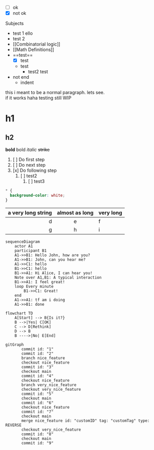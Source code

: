 - [ ] ok
- [x] not ok

Subjects
- test 1 ello
- test 2
- [[Combinatorial logic]] 
- [[Math Definitions]] 
- ==test==
	- [x] test
	- test
		- test2 test
- not end
	- indent

this i meant to be a normal paragraph.
lets see.  
if it works
haha testing still WIP
# h1
## h2
**bold** bold
*italic*
~~strike~~
1. [ ] Do first step
2. [ ] Do next step
3. [x] Do following step
	1. [ ] test2
		1. [ ] test3

```css
* {
  background-color: white;
}
```

a very long string|almost as long|very long
--:|:--:|:--
d|e|f
g|h|i

```mermaid
sequenceDiagram
    actor A1
    participant B1
    A1->>B1: Hello John, how are you?
    A1->>B1: John, can you hear me?
    A1->>C1: hello
    B1->>C1: hello
    B1->>A1: Hi Alice, I can hear you!
    Note over A1,B1: A typical interaction
    B1->>A1: I feel great!
    loop Every minute
        B1->>C1: Great!
    end
    A1->>A1: tf am i doing
    A1->>B1: done
```

```mermaid
flowchart TD
    A[Start] --> B{Is it?}
    B -->|Yes| C[OK]
    C --> D[Rethink]
    D --> B
    B ---->|No| E[End]
```
```mermaid
gitGraph
       commit id: "1"
       commit id: "2"
       branch nice_feature
       checkout nice_feature
       commit id: "3"
       checkout main
       commit id: "4"
       checkout nice_feature
       branch very_nice_feature
       checkout very_nice_feature
       commit id: "5"
       checkout main
       commit id: "6"
       checkout nice_feature
       commit id: "7"
       checkout main
       merge nice_feature id: "customID" tag: "customTag" type: REVERSE
       checkout very_nice_feature
       commit id: "8"
       checkout main
       commit id: "9"
```
